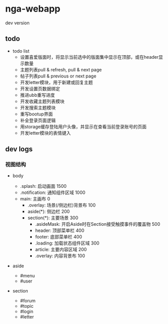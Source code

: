 # nga-webapp
dev version  

## todo
- todo list
  - 设置喜爱版面时，将显示当前选中的版面集中显示在顶部，或在header显示数量
  - 主题列表pull & refresh, pull & next page
  - 帖子列表pull & previous or next page
  - 开发letter模块，用于新建或回复主题
  - 开发设置页数据绑定
  - 推进ubb重写进度
  - 开发收藏主题列表模块
  - 开发搜索主题模块
  - 重写bootup界面
  - 补全登录页面逻辑
  - 用storage缓存登陆用户头像，并显示在查看当前登录账号的页面
  - 开发letter模块的表情键入

## dev logs
### 视图结构
- body
  - .splash: 启动画面 1500
  - .notification: 通知组件区域 1000
  - main: 主画布 0
    - .overlay: 场景(/侧边栏)背景布 100
    - aside(*): 侧边栏 200
    - section(*): 主要场景 300
      - .asideMask: 开启Aside时在Section接受触摸事件的覆盖物 500 
      - header: 顶部菜单栏 400
      - footer: 底部菜单栏 400
      - .loading: 加载状态组件区域 300
      - article: 主要内容区域 200
      - .overlay: 内容背景布 100

- aside
  - #menu
  - #user
- section
  - #forum
  - #topic
  - #login
  - #letter

